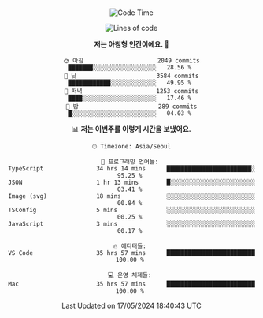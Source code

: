 <div align="center">

<br />

 <!--START_SECTION:waka-->
![Code Time](http://img.shields.io/badge/Code%20Time-2%2C488%20hrs%2049%20mins-blue)

![Lines of code](https://img.shields.io/badge/%EC%A0%80%EB%8A%94%20%EC%97%AC%ED%83%9C%EA%B9%8C%EC%A7%80%20-4.0%20million%20%EC%A4%84%EC%9D%98%20%EC%BD%94%EB%93%9C%EB%A5%BC%20%EC%9E%91%EC%84%B1%ED%96%88%EC%96%B4%EC%9A%94.-blue)

**저는 아침형 인간이에요. 🐤** 

```text
🌞 아침                     2049 commits        ███████░░░░░░░░░░░░░░░░░░   28.56 % 
🌆 낮　                     3584 commits        ████████████░░░░░░░░░░░░░   49.95 % 
🌃 저녁                     1253 commits        ████░░░░░░░░░░░░░░░░░░░░░   17.46 % 
🌙 밤　                     289 commits         █░░░░░░░░░░░░░░░░░░░░░░░░   04.03 % 
```


📊 **저는 이번주를 이렇게 시간을 보냈어요.** 

```text
🕑︎ Timezone: Asia/Seoul

💬 프로그래밍 언어들: 
TypeScript               34 hrs 14 mins      ████████████████████████░   95.25 % 
JSON                     1 hr 13 mins        █░░░░░░░░░░░░░░░░░░░░░░░░   03.41 % 
Image (svg)              18 mins             ░░░░░░░░░░░░░░░░░░░░░░░░░   00.84 % 
TSConfig                 5 mins              ░░░░░░░░░░░░░░░░░░░░░░░░░   00.25 % 
JavaScript               3 mins              ░░░░░░░░░░░░░░░░░░░░░░░░░   00.17 % 

🔥 에디터들: 
VS Code                  35 hrs 57 mins      █████████████████████████   100.00 % 

💻 운영 체제들: 
Mac                      35 hrs 57 mins      █████████████████████████   100.00 % 
```


 Last Updated on 17/05/2024 18:40:43 UTC
<!--END_SECTION:waka-->

</div>
